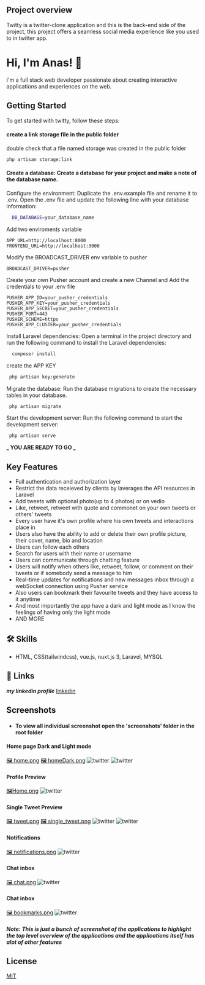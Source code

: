 ## Project overview

Twitty is a twitter-clone application and this is the back-end side of the project, this project offers a seamless social media experience like you used to in twitter app.

# Hi, I'm Anas! 👋

I'm a full stack web developer passionate about
creating interactive applications and experiences on
the web.

## Getting Started

To get started with twitty, follow these steps:

#### create a link storage file in the public folder

double check that a file named storage was created in the public folder

```
php artisan storage:link
```

#### Create a database: Create a database for your project and make a note of the database name.

Configure the environment: Duplicate the .env.example file and rename it to .env. Open the .env file and update the following line with your database information:

```bash
  DB_DATABASE=your_database_name

```

Add two enviroments variable

```
APP_URL=http://localhost:8000
FRONTEND_URL=http://localhost:3000
```

Modify the BROADCAST_DRIVER env variable to pusher

```
BROADCAST_DRIVER=pusher
```

Create your own Pusher account and create a new Channel and Add the credentials to your .env file

```
PUSHER_APP_ID=your_pusher_credentials
PUSHER_APP_KEY=your_pusher_credentials
PUSHER_APP_SECRET=your_pusher_credentials
PUSHER_PORT=443
PUSHER_SCHEME=https
PUSHER_APP_CLUSTER=your_pusher_credentials
```

Install Laravel dependencies: Open a terminal in the project directory and run the following command to install the Laravel dependencies:

```bash
  composer install
```

create the APP KEY

```bash
 php artisan key:generate
```

Migrate the database: Run the database migrations to create the necessary tables in your database.

```bash
 php artisan migrate
```

Start the development server: Run the following command to start the development server:

```bash
 php artisan serve
```

**_ YOU ARE READY TO GO _**

## Key Features

-   Full authentication and authorization layer
-   Restrict the data receieved by clients by laverages the API resources in Laravel
-   Add tweets with optional photo(up to 4 photos) or on vedio
-   Like, retweet, retweet with quote and commonet on your own tweets or others' tweets
-   Every user have it's own profile where his own tweets and interactions place in
-   Users also have the ability to add or delete their own profile picture, their cover, name, bio and location
-   Users can follow each others
-   Search for users with their name or username
-   Users can communicate through chatting feature
-   Users will notify when others like, retweet, follow, or comment on their tweets or if somebody send a message to him
-   Real-time updates for notifications and new messages inbox through a webSocket connection using Pusher service
-   Also users can bookmark their favourite tweets and they have access to it anytime
-   And most importantly the app have a dark and light mode as I know the feelings of having only the light mode
-   AND MORE

## 🛠 Skills

-   HTML, CSS(tailwindcss), vue.js, nuxt.js 3, Laravel, MYSQL

## 🔗 Links

**_my linkedin profile_**
[linkedin](https://www.linkedin.com/in/anas-elnahef-10074021b/)

## Screenshots

-   #### To view all individual screenshot open the 'screenshots' folder in the root folder

#### Home page Dark and Light mode

[🖼️ home.png](https://github.com/anas322/Twitter-Clone-App/blob/main/screenshots/home.png) [🖼️ homeDark.png](https://github.com/anas322/Twitter-Clone-App/blob/main/screenshots/homeDark.png)
![twitter](screenshots/home.png)
![twitter](screenshots/homeDark.png)

#### Profile Preview

[🖼️Home.png](https://github.com/anas322/Twitter-Clone-App/blob/main/screenshots/profile.png)
![twitter](screenshots/profile.png)

#### Single Tweet Preview

[🖼️ tweet.png](https://github.com/anas322/Twitter-Clone-App/blob/main/screenshots/tweet_preview.png) [🖼️ single_tweet.png](https://github.com/anas322/Twitter-Clone-App/blob/main/screenshots/single_tweet.png)
![twitter](screenshots/tweet_preview.png)
![twitter](screenshots/single_tweet.png)

#### Notifications

[🖼️ notifications.png](https://github.com/anas322/Twitter-Clone-App/blob/main/screenshots/notifications.png)
![twitter](screenshots/notifications.png)

#### Chat inbox

[🖼️ chat.png](https://github.com/anas322/Twitter-Clone-App/blob/main/screenshots/chat.png)
![twitter](screenshots/chat.png)

#### Chat inbox

[🖼️ bookmarks.png](https://github.com/anas322/Twitter-Clone-App/blob/main/screenshots/bookmarks.png)
![twitter](screenshots/chat.png)

##### Note: This is just a bunch of screenshot of the applications to highlight the top level overview of the applications and the applications itself has alot of other features

## License

[MIT](https://choosealicense.com/licenses/mit/)
